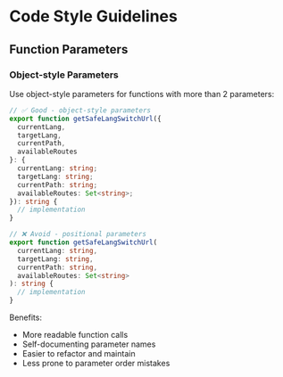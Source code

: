 # Code Style Guidelines

## Function Parameters

### Object-style Parameters
Use object-style parameters for functions with more than 2 parameters:

```typescript
// ✅ Good - object-style parameters
export function getSafeLangSwitchUrl({
  currentLang,
  targetLang,
  currentPath,
  availableRoutes
}: {
  currentLang: string;
  targetLang: string;
  currentPath: string;
  availableRoutes: Set<string>;
}): string {
  // implementation
}

// ❌ Avoid - positional parameters
export function getSafeLangSwitchUrl(
  currentLang: string,
  targetLang: string,
  currentPath: string,
  availableRoutes: Set<string>
): string {
  // implementation
}
```

Benefits:
- More readable function calls
- Self-documenting parameter names
- Easier to refactor and maintain
- Less prone to parameter order mistakes